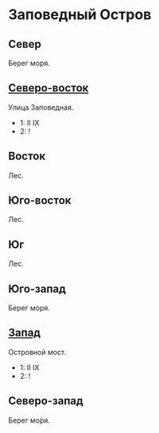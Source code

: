 # Заповедный Остров

## Север

Берег моря.

## [Северо-восток](./585145.md)

Улица Заповедная.

* 1:    II  IX
* 2:    !

## Восток

Лес.

## Юго-восток

Лес.

## Юг

Лес.

## Юго-запад

Берег моря.

## [Запад](./550150.md)

Островной мост.

* 1:    II  IX
* 2:    !

## Северо-запад

Берег моря.
